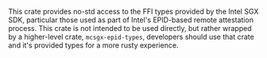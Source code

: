 This crate provides no-std access to the FFI types provided by the Intel SGX SDK, particular those used as part of Intel's EPID-based remote attestation process. This crate is not intended to be used directly, but rather wrapped by a higher-level crate, `mcsgx-epid-types`, developers should use that crate and it's provided types for a more rusty experience.
